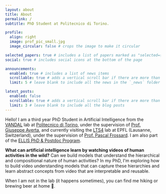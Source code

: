 ```yaml
---
layout: about
title: About
permalink: /
subtitle: PhD Student at Politecnico di Torino.

profile:
  align: right
  image: prof_pic_small.jpg
  image_circular: false # crops the image to make it circular

selected_papers: true # includes a list of papers marked as "selected={true}"
social: true # includes social icons at the bottom of the page

announcements:
  enabled: true # includes a list of news items
  scrollable: true # adds a vertical scroll bar if there are more than 3 news items
  limit: 5 # leave blank to include all the news in the `_news` folder

latest_posts:
  enabled: false
  scrollable: true # adds a vertical scroll bar if there are more than 3 new posts items
  limit: 3 # leave blank to include all the blog posts
---
```


Hello! I am a third year PhD Student in Artificial Intelligence from the [VANDAL](https://vandal.polito.it/) lab at [Politecnico di Torino](https://www.polito.it/), under the supervision of [Prof. Giuseppe Averta](https://scholar.google.com/citations?user=i4rm0tYAAAAJ), and currently visiting the [LTS4](https://www.epfl.ch/labs/lts4/) lab at EPFL (Lausanne, Switzerland), under the supervision of [Prof. Pascal Frossard](https://scholar.google.com/citations?user=-Ve9sJ0AAAAJ). I am also part of the [ELLIS PhD & Postdoc Program](https://ellis.eu/phd-postdoc).

**What can artificial intelligence learn by watching videos of human activities in the wild?** Can we build models that understand the hierarchical and compositional nature of human activities? In my PhD, I'm exploring how to build video understanding models that can capture these hierarchies and learn abstract concepts from video that are interpretable and reusable.

When I am not in the lab (it happens sometimes), you can find me hiking or brewing beer at home 🍻.